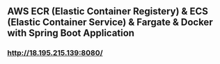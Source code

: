 ## AWS ECR (Elastic Container Registery) & ECS (Elastic Container Service) & Fargate & Docker with Spring Boot Application
### http://18.195.215.139:8080/
